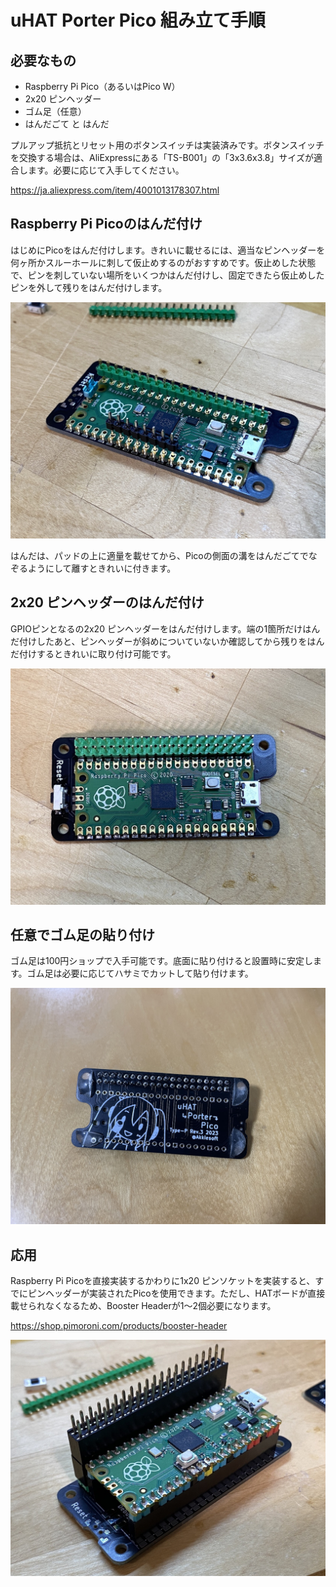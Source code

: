 # uHAT Porter Pico 組み立て手順

## 必要なもの

* Raspberry Pi Pico（あるいはPico W）
* 2x20 ピンヘッダー
* ゴム足（任意）
* はんだごて と はんだ

プルアップ抵抗とリセット用のボタンスイッチは実装済みです。ボタンスイッチを交換する場合は、AliExpressにある「TS-B001」の「3x3.6x3.8」サイズが適合します。必要に応じて入手してください。

https://ja.aliexpress.com/item/4001013178307.html

## Raspberry Pi Picoのはんだ付け

はじめにPicoをはんだ付けします。きれいに載せるには、適当なピンヘッダーを何ヶ所かスルーホールに刺して仮止めするのがおすすめです。仮止めした状態で、ピンを刺していない場所をいくつかはんだ付けし、固定できたら仮止めしたピンを外して残りをはんだ付けします。

![Soldering the Pico](../image/assemble/step-01.jpg)

はんだは、パッドの上に適量を載せてから、Picoの側面の溝をはんだごてでなぞるようにして離すときれいに付きます。

## 2x20 ピンヘッダーのはんだ付け

GPIOピンとなるの2x20 ピンヘッダーをはんだ付けします。端の1箇所だけはんだ付けしたあと、ピンヘッダーが斜めについていないか確認してから残りをはんだ付けするときれいに取り付け可能です。

![Soldering the pin header](../image/assemble/step-02.jpg)

## 任意でゴム足の貼り付け

ゴム足は100円ショップで入手可能です。底面に貼り付けると設置時に安定します。ゴム足は必要に応じてハサミでカットして貼り付けます。

![Attach rubber feet to the bottom](../image/assemble/step-03.jpg)

## 応用

Raspberry Pi Picoを直接実装するかわりに1x20 ピンソケットを実装すると、すでにピンヘッダーが実装されたPicoを使用できます。ただし、HATボードが直接載せられなくなるため、Booster Headerが1〜2個必要になります。

https://shop.pimoroni.com/products/booster-header

![Assemble 1x20 pinsocket instead of the Pico directly](../image/assemble/uhp-with-1x20-pinsocket.jpg)